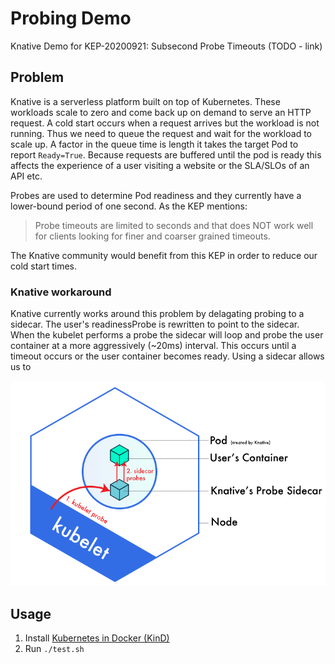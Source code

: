 # Probing Demo

Knative Demo for KEP-20200921: Subsecond Probe Timeouts (TODO - link)

## Problem

Knative is a serverless platform built on top of Kubernetes. These workloads scale to zero and come back up on demand to serve an HTTP request. A cold start occurs when a request arrives but the workload is not running. Thus we need to queue the request and wait for the workload to scale up. A factor in the queue time is length it takes the target Pod to report `Ready=True`. Because requests are buffered until the pod is ready this affects the experience of a user visiting a website or the SLA/SLOs of an API etc.

Probes are used to determine Pod readiness and they currently have a lower-bound period of one second. As the KEP mentions:
> Probe timeouts are limited to seconds and that does NOT work well for clients looking for finer and coarser grained timeouts.

The Knative community would benefit from this KEP in order to reduce our cold start times.

### Knative workaround

Knative currently works around this problem by delagating probing to a sidecar. The user's readinessProbe is rewritten to point to the sidecar. When the kubelet performs a probe the sidecar will loop and probe the user container at a more aggressively (~20ms) interval. This occurs until a timeout occurs or the user container becomes ready. Using a sidecar allows us to 


![Knative Pod](images/pods.svg)

## Usage

1. Install [Kubernetes in Docker (KinD)](https://kind.sigs.k8s.io/)
2. Run `./test.sh`